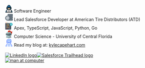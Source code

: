 <div style="display: flex; flex-direction: column;">
    <div><img src="assets/img/hacker.png" width="25px" alt="hacker"/>  Software Engineer</div>
    <div><img src="assets/img/wheel.png" width="25px" alt="pile of tires"/>  Lead Salesforce Developer at American Tire Distributors (ATD)</div>
    <div><img src="assets/img/code.png" width="25px" alt="computer screen with code"/>  Apex, TypeScript, JavaScript, Python, Go</div>
    <div><img src="assets/img/knight.png" width="25px" alt="knight's helmet"/>  Computer Science - University of Central Florida</div>
    <div><img src="assets/img/website_logo.png" width="25px" alt="man at computer"/>  Read my blog at: <a href="https://kylecapehart.com" target="_blank">kylecapehart.com</a></div>
</div>
<br/>
<div style="display: flex; flex-direction: row;">
    <a href="https://www.linkedin.com/in/kyle-capehart/" alt="Trailhead Profile" target="_blank"><img src="https://img.shields.io/badge/LinkedIn-0077B5?style=for-the-badge&logo=linkedin&logoColor=white" alt="LinkedIn logo"/><a>
    <a href="https://www.salesforce.com/trailblazer/kcapehart" alt="LinkedIn Profile" target="_blank"><img src="https://img.shields.io/badge/Salesforce-00A1E0?style=for-the-badge&logo=Salesforce&logoColor=white" alt="Salesforce Trailhead logo"/></a>
</div>
<a href="https://github-readme-stats.vercel.app/api/top-langs/?username=k-capehart&layout=compact&hide=CSS" alt="Personal Website and Blog" target="_blank"><img src="https://github-readme-stats.vercel.app/api/top-langs/?username=k-capehart&layout=compact&hide=CSS" alt="man at computer"/></a>
<br/>